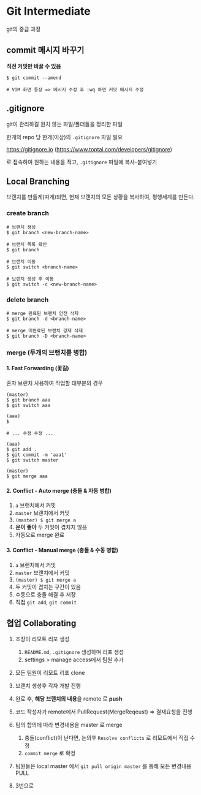 # Git Intermediate

git의 중급 과정



## commit 메시지 바꾸기

**직전 커밋만 바꿀 수 있음**

```
$ git commit --amend

# VIM 화면 등장 => 메시지 수정 후 :wq 하면 커밋 메시지 수정
```





## .gitignore

git이 관리하길 원치 않는 파일/폴더들을 정리한 파일

한개의 repo 당 한개(이상)의 `.gitignore` 파일 필요

https://gitignore.io (https://www.toptal.com/developers/gitignore)

로 접속하여 원하는 내용을 적고, `.gitignore` 파일에 복사-붙여넣기



## Local Branching

브랜치를 만들게(따게)되면, 현재 브랜치의 모든 상황을 복사하여, 평행세계를 만든다.

### create branch

```
# 브랜치 생성
$ git branch <new-branch-name>

# 브랜치 목록 확인
$ git branch

# 브랜치 이동
$ git switch <branch-name>
```

```
# 브랜치 생성 후 이동
$ git switch -c <new-branch-name>
```





### delete branch

```
# merge 완료된 브랜치 안전 삭제
$ git branch -d <branch-name>

# merge 미완료된 브랜치 강제 삭제
$ git branch -D <branch-name>
```





### merge (두개의 브랜치를 병합)

#### 1. Fast Forwarding (꽃길)

혼자 브랜치 사용하여 작업할 대부분의 경우

```
(master)
$ git branch aaa
$ git switch aaa

(aaa)
$ 

# ... 수정 수정 ...

(aaa)
$ git add .
$ git commit -m 'aaa1'
$ git switch master

(master)
$ git merge aaa
```



#### 2. Conflict - Auto merge (충돌 & 자동 병합)

1. `a` 브랜치에서 커밋
2. `master` 브랜치에서 커밋
3. `(master) $ git merge a`
4. **운이 좋아** 두 커밋이 겹치지 않음
5. 자동으로 merge 완료



#### 3. Conflict - Manual merge (충돌 & 수동 병합)

1. `a` 브랜치에서 커밋
2. `master` 브랜치에서 커밋
3. `(master) $ git merge a`
4. 두 커밋이 겹치는 구간이 있음
5. 수동으로 충돌 해결 후 저장
6. 직접 `git add`, `git commit`



## 협업 Collaborating

1. 조장이 리모트 리포 생성

   1. `README.md`, `.gitignore` 생성하며 리포 생성
   2. settings > manage access에서 팀원 추가

2. 모든 팀원이 리모트 리포 clone

3. 브랜치 생성후 각자 개발 진행

4. 완료 후, **해당 브랜치의 내용**을 remote 로 **push**

5. 코드 작성자가 remote에서 PullRequest(MergeReqeust) => 결재요청을 진행

6. 팀의 합의에 따라 변경내용을 master 로 merge

   1. 충돌(conflict)이 난다면, 논의후 `Resolve conflicts` 로 리모트에서 직접 수정
   2. `commit merge` 로 확정

7. 팀원들은 local master 에서 `git pull origin master` 를 통해 모든 변경내용 PULL

8. 3번으로 

   